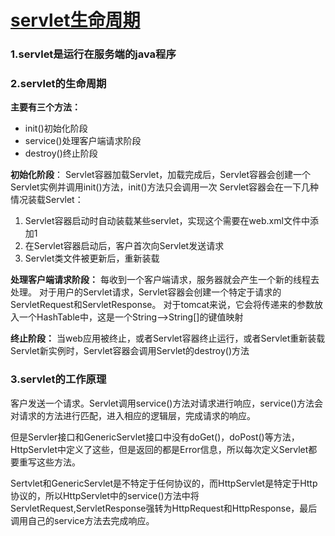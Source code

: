 # [servlet生命周期](https://segmentfault.com/a/1190000010725979)

### 1.servlet是运行在服务端的java程序

### 2.servlet的生命周期

**主要有三个方法：**

- init()初始化阶段
- service()处理客户端请求阶段
- destroy()终止阶段

**初始化阶段**：
Servlet容器加载Servlet，加载完成后，Servlet容器会创建一个Servlet实例并调用init()方法，init()方法只会调用一次
Servlet容器会在一下几种情况装载Servlet：

1. Servlet容器启动时自动装载某些servlet，实现这个需要在web.xml文件中添加<loadstartup>1</load-on-startup>
2. 在Servlet容器启动后，客户首次向Servlet发送请求
3. Servlet类文件被更新后，重新装载

**处理客户端请求阶段：**
每收到一个客户端请求，服务器就会产生一个新的线程去处理。
对于用户的Servlet请求，Servlet容器会创建一个特定于请求的ServletRequest和ServletResponse。
对于tomcat来说，它会将传递来的参数放入一个HashTable中，这是一个String-->String[]的键值映射

**终止阶段：**
当web应用被终止，或者Servlet容器终止运行，或者Servlet重新装载Servlet新实例时，Servlet容器会调用Servlet的destroy()方法

### 3.servlet的工作原理

客户发送一个请求。Servlet调用service()方法对请求进行响应，service()方法会对请求的方法进行匹配，进入相应的逻辑层，完成请求的响应。

但是Servler接口和GenericServlet接口中没有doGet()，doPost()等方法，HttpServlet中定义了这些，但是返回的都是Error信息，所以每次定义Servlet都要重写这些方法。

Sertvlet和GenericServlet是不特定于任何协议的，而HttpServlet是特定于Http协议的，所以HttpServlet中的service()方法中将ServletRequest,ServletResponse强转为HttpRequest和HttpResponse，最后调用自己的service方法去完成响应。